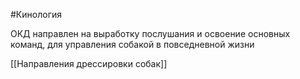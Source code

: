 #Кинология 

ОКД направлен на выработку послушания и освоение основных команд, для управления собакой в повседневной жизни

[[Направления дрессировки собак]]